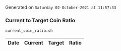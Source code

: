 Generated on `Saturday 02-October-2021 at 11:57:33`

### Current to Target Coin Ratio
`current_coin_ratio.sh`

Date|Current|Target|Ratio
---|---|---|---
